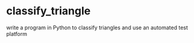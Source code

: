 # classify_triangle
write a program in Python to classify triangles and use an automated test platform
